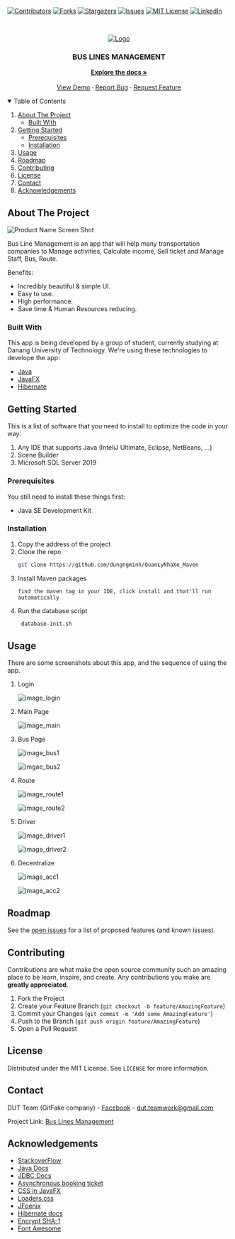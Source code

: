[![Contributors][contributors-shield]][contributors-url]
[![Forks][forks-shield]][forks-url]
[![Stargazers][stars-shield]][stars-url]
[![Issues][issues-shield]][issues-url]
[![MIT License][license-shield]][license-url]
[![LinkedIn][linkedin-shield]][linkedin-url]



<!-- PROJECT LOGO -->
<br />
<p align="center">
  <a href="https://github.com/othneildrew/Best-README-Template">
    <img src="https://www.taximobility.com/blog/wp-content/uploads/2018/07/Bus-Charter-Management-Software.png" alt="Logo">
  </a>

  <h3 align="center">BUS LINES MANAGEMENT</h3>

  <p align="center">
    <a href="#"><strong>Explore the docs »</strong></a>
    <br />
    <br />
    <a href="#">View Demo</a>
    ·
    <a href="#">Report Bug</a>
    ·
    <a href="#">Request Feature</a>
  </p>
</p>



<!-- TABLE OF CONTENTS -->
<details open="open">
  <summary>Table of Contents</summary>
  <ol>
    <li>
      <a href="#about-the-project">About The Project</a>
      <ul>
        <li><a href="#built-with">Built With</a></li>
      </ul>
    </li>
    <li>
      <a href="#getting-started">Getting Started</a>
      <ul>
        <li><a href="#prerequisites">Prerequisites</a></li>
        <li><a href="#installation">Installation</a></li>
      </ul>
    </li>
    <li><a href="#usage">Usage</a></li>
    <li><a href="#roadmap">Roadmap</a></li>
    <li><a href="#contributing">Contributing</a></li>
    <li><a href="#license">License</a></li>
    <li><a href="#contact">Contact</a></li>
    <li><a href="#acknowledgements">Acknowledgements</a></li>
  </ol>
</details>



<!-- ABOUT THE PROJECT -->
## About The Project

![Product Name Screen Shot](https://user-images.githubusercontent.com/55595623/117468868-52cff580-af7f-11eb-9db8-ea0f64c5910f.png)

Bus Line Management is an app that will help many transportation companies to Manage activities, Calculate income, Sell ticket and Manage Staff, Bus, Route. 

Benefits:
* Incredibly beautiful & simple UI.
* Easy to use.
* High performance.
* Save time & Human Resources reducing.

### Built With

This app is being developed by a group of student, currently studying at Danang University of Technology. We're using these technologies to develope the app:
* [Java](https://www.java.com/en/)
* [JavaFX](https://openjfx.io/)
* [Hibernate](https://hibernate.org/)



<!-- GETTING STARTED -->
## Getting Started

This is a list of software that you need to install to optimize the code in your way:
  1. Any IDE that supports Java (InteliJ Ultimate, Eclipse, NetBeans, ...)
  2. Scene Builder
  3. Microsoft SQL Server 2019
  

### Prerequisites

You still need to install these things first:
* Java SE Development Kit


### Installation

1. Copy the address of the project
2. Clone the repo
   ```sh
   git clone https://github.com/dungngminh/QuanLyNhaXe_Maven
   ```
3. Install Maven packages
   ```
   find the maven tag in your IDE, click install and that'll run automatically
   ```
4. Run the database script
   ```sh
    database-init.sh
   ```
   



<!-- USAGE EXAMPLES -->
## Usage

There are some screenshots about this app, and the sequence of using the app.

1. Login

    ![image_login](https://github.com/dungngminh/QuanLyNhaXe_Maven/blob/feature/screenshot/login1.jpg)
    
2. Main Page

    ![image_main](https://github.com/dungngminh/QuanLyNhaXe_Maven/blob/feature/screenshot/ticketseller_dashboard1.jpg)

3. Bus Page

    ![image_bus1](https://github.com/dungngminh/QuanLyNhaXe_Maven/blob/feature/screenshot/bus.jpg)
    
    ![imgae_bus2](https://github.com/dungngminh/QuanLyNhaXe_Maven/blob/feature/screenshot/bus1.jpg)

4. Route
  
    ![image_route1](https://github.com/dungngminh/QuanLyNhaXe_Maven/blob/feature/screenshot/route1.jpg)
    
    ![image_route2](https://github.com/dungngminh/QuanLyNhaXe_Maven/blob/feature/screenshot/route2.jpg)
    
5. Driver

    ![image_driver1](https://github.com/dungngminh/QuanLyNhaXe_Maven/blob/feature/screenshot/driver1.jpg)
    
    ![image_driver2](https://github.com/dungngminh/QuanLyNhaXe_Maven/blob/feature/screenshot/driver2.jpg)

6. Decentralize

    ![image_acc1](https://github.com/dungngminh/QuanLyNhaXe_Maven/blob/feature/screenshot/acc1.jpg)
    
    ![image_acc2](https://github.com/dungngminh/QuanLyNhaXe_Maven/blob/feature/screenshot/acc2.jpg)

<!-- ROADMAP -->
## Roadmap

See the [open issues](https://github.com/dungngminh/QuanLyNhaXe_Maven/issues) for a list of proposed features (and known issues).



<!-- CONTRIBUTING -->
## Contributing

Contributions are what make the open source community such an amazing place to be learn, inspire, and create. Any contributions you make are **greatly appreciated**.

1. Fork the Project
2. Create your Feature Branch (`git checkout -b feature/AmazingFeature`)
3. Commit your Changes (`git commit -m 'Add some AmazingFeature'`)
4. Push to the Branch (`git push origin feature/AmazingFeature`)
5. Open a Pull Request



<!-- LICENSE -->
## License

Distributed under the MIT License. See `LICENSE` for more information.



<!-- CONTACT -->
## Contact

DUT Team (GitFake company) - [Facebook](https://facebook.com/thinhquocle1002) - dut.teamwork@gmail.com

Project Link: [Bus Lines Management](https://github.com/dungngminh/QuanLyNhaXe_Maven)



<!-- ACKNOWLEDGEMENTS -->
## Acknowledgements
* [StackoverFlow](https://www.webpagefx.com/tools/emoji-cheat-sheet)
* [Java Docs](https://shields.io)
* [JDBC Docs](https://choosealicense.com)
* [Asynchronous booking ticket](https://pages.github.com)
* [CSS in JavaFX](https://daneden.github.io/animate.css)
* [Loaders.css](https://connoratherton.com/loaders)
* [JFoenix](https://kenwheeler.github.io/slick)
* [Hibernate docs](https://github.com/cferdinandi/smooth-scroll)
* [Encrypt SHA-1](http://jvectormap.com)
* [Font Awesome](https://fontawesome.com)





<!-- MARKDOWN LINKS & IMAGES -->
<!-- https://www.markdownguide.org/basic-syntax/#reference-style-links -->
[contributors-shield]: https://img.shields.io/badge/CONTRIBUTORS-_4_-brightgreen?style=for-the-badge
[contributors-url]: https://github.com/dungngminh/QuanLyNhaXe_Maven/graphs/contributors
[forks-shield]: https://img.shields.io/badge/FORKS-_0_-blue?style=for-the-badge
[forks-url]: https://github.com/dungngminh/QuanLyNhaXe_Maven/network/members
[stars-shield]: https://img.shields.io/badge/STARS-_4_-blue?style=for-the-badge
[stars-url]: https://github.com/dungngminh/QuanLyNhaXe_Maven/stargazers
[issues-shield]: https://img.shields.io/github/issues/othneildrew/Best-README-Template.svg?style=for-the-badge
[issues-url]: https://github.com/dungngminh/QuanLyNhaXe_Maven/issues
[license-shield]: https://img.shields.io/github/license/othneildrew/Best-README-Template.svg?style=for-the-badge
[license-url]: https://github.com/dungngminh/QuanLyNhaXe_Maven/blob/master/LICENSE.txt
[linkedin-shield]: https://img.shields.io/badge/-LinkedIn-black.svg?style=for-the-badge&logo=linkedin&colorB=555
[linkedin-url]: https://www.linkedin.com/in/le-quoc-thinh-307b47186/
[product-screenshot]: images/screenshot.png

